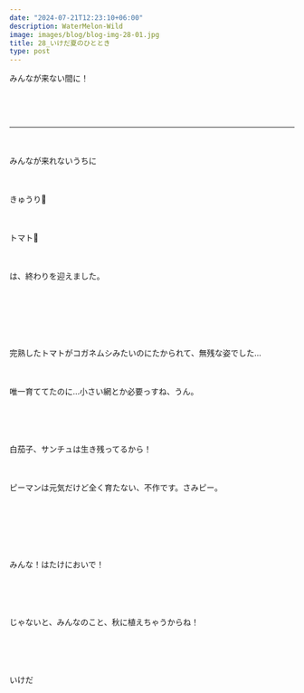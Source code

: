 ```yaml
---
date: "2024-07-21T12:23:10+06:00"
description: WaterMelon-Wild
image: images/blog/blog-img-28-01.jpg
title: 28_いけだ夏のひととき
type: post
---
```


みんなが来ない間に！

　
------
------

　

みんなが来れないうちに

　

きゅうり🥒

　

トマト🍅

　

は、終わりを迎えました。

　

　


　

完熟したトマトがコガネムシみたいのにたかられて、無残な姿でした…

　

唯一育ててたのに…小さい網とか必要っすね、うん。

　

　


白茄子、サンチュは生き残ってるから！

　

ピーマンは元気だけど全く育たない、不作です。さみピー。

　


　


　


みんな！はたけにおいで！

　


　

じゃないと、みんなのこと、秋に植えちゃうからね！

　

　

いけだ